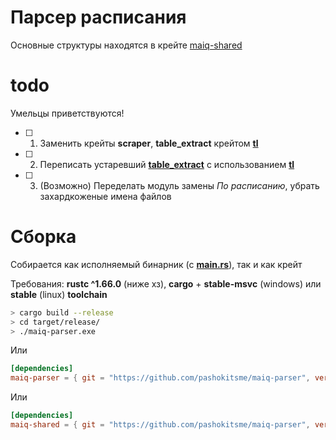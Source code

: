 # Парсер расписания
Основные структуры находятся в крейте [maiq-shared](https://github.com/pashokitsme/maiq-parser/tree/master/maiq-shared)

# todo
Умельцы приветствуются!
- [ ] 1. Заменить крейты **scraper**, **table_extract** крейтом [**tl**](https://github.com/y21/tl)
- [ ] 2. Переписать устаревший [**table_extract**](https://github.com/mk12/table-extract) с использованием [**tl**](https://github.com/y21/tl)
- [ ] 3. (Возможно) Переделать модуль замены *По расписанию*, убрать захардкоженые имена файлов

# Сборка
Собирается как исполняемый бинарник (с [**main.rs**](https://github.com/pashokitsme/maiq-parser/tree/master/src/main.rs/)), так и как крейт

Требования: **rustc ^1.66.0** (ниже хз), **cargo** + **stable-msvc** (windows) или **stable** (linux) **toolchain**

```bash
> cargo build --release
> cd target/release/
> ./maiq-parser.exe
```

Или

```toml
[dependencies]
maiq-parser = { git = "https://github.com/pashokitsme/maiq-parser", version = "0.6.3" }
```

Или

```toml
[dependencies]
maiq-shared = { git = "https://github.com/pashokitsme/maiq-parser", version = "0.2.2" }
```